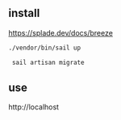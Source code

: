 ## install 

https://splade.dev/docs/breeze

```bash
./vendor/bin/sail up
```

```bash
 sail artisan migrate
```

## use

http://localhost
